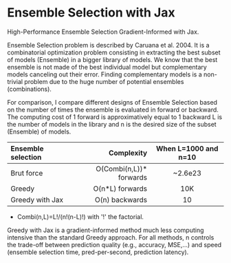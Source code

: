 # Ensemble Selection with Jax
High-Performance Ensemble Selection Gradient-Informed with Jax.

Ensemble Selection problem is described by Caruana et al. 2004. It is a combinatorial optimization problem consisting in extracting the best subset  of models (Ensemble) in a bigger library of models. We know that the best ensemble is not made of the best individual model but complementary models canceling out their error. Finding complementary models is a non-trivial problem due to the huge number of potential ensembles (combinations).


For comparison, I compare different designs of Ensemble Selection based on the number of times the ensemble is evaluated in forward or backward. The computing cost of 1 forward is approximatively equal to 1 backward L is the number of models in the library and n is the desired size of the subset (Ensemble) of models.

Ensemble selection | Complexity | When L=1000 and n=10
| :--- | ---: | :---:
Brut force  | O(Combi(n,L))* forwards | ~2.6e23
Greedy  | O(n*L) forwards | 10K
Greedy with Jax  | O(n) backwards | 10

* Combi(n,L)=L!/(n!(n-L)!) with '!' the factorial.


Greedy with Jax is a gradient-informed method much less computing intensive than the standard Greedy approach. For all methods, n controls the trade-off between prediction quality (e.g., accuracy, MSE,...) and speed (ensemble selection time, pred-per-second, prediction latency).
